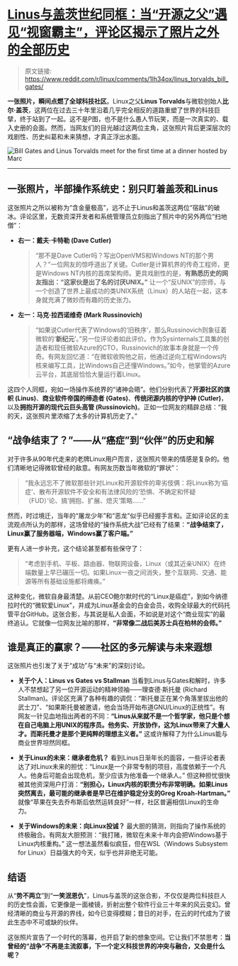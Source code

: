 # [Linus与盖茨世纪同框：当“开源之父”遇见“视窗霸主”，评论区揭示了照片之外的全部历史](20250623-linus_billgates.mp3)

> 原文链接: https://www.reddit.com/r/linux/comments/1lh34ox/linus_torvalds_bill_gates/

**一张照片，瞬间点燃了全球科技社区**。Linux之父**Linus Torvalds**与微软创始人**比尔·盖茨**，这两位在过去三十年里沿着几乎完全相反的道路重塑了世界的科技巨擘，终于站到了一起。这不是P图，也不是什么愚人节玩笑，而是一次真实的、载入史册的会面。然而，当网友们的目光越过这两位主角，这张照片背后更深层次的戏剧性、历史纠葛和未来猜想，才真正浮出水面。

![Bill Gates and Linus Torvalds meet for the first time at a dinner hosted by Marc](https://i.redd.it/frrm2i4bob8f1.jpeg)

---

## 一张照片，半部操作系统史：别只盯着盖茨和Linus

这张照片之所以被称为“含金量极高”，远不止于Linus和盖茨这两位“宿敌”的破冰。评论区里，无数资深开发者和系统管理员立刻指出了照片中的另外两位“扫地僧”：

*   **右一：戴夫·卡特勒 (Dave Cutler)**
    >“那不是Dave Cutler吗？写出OpenVMS和Windows NT的那个男人？”一位网友的惊呼道出了关键。Cutler是计算机界的传奇工程师，更是Windows NT内核的首席架构师。更具戏剧性的是，**有熟悉历史的网友指出：“这家伙是出了名的讨厌UNIX。”** 让一个“反UNIX”的宗师，与一个创造了世界上最成功的类UNIX系统（Linux）的人站在一起，这本身就充满了微妙而有趣的历史张力。

*   **左一：马克·拉西诺维奇 (Mark Russinovich)**
    >“如果说Cutler代表了Windows的‘旧秩序’，那么Russinovich则象征着微软的‘**新纪元**’。”另一位评论者如此评价。作为Sysinternals工具集的创造者和现任微软Azure的CTO，Russinovich的故事本身就是一个传奇。有网友回忆道：“在微软收购他之前，他通过逆向工程Windows内核来编写工具，比Windows自己还懂Windows。”如今，他掌管的Azure云平台，其底层恰恰大量运行着Linux。

这四个人同框，宛如一场操作系统界的“诸神会晤”。他们分别代表了**开源社区的旗帜 (Linus)**、**商业软件帝国的缔造者 (Gates)**、**传统闭源内核的守护神 (Cutler)**，以及**拥抱开源的现代云巨头高管 (Russinovich)**。正如一位网友的精辟总结：“我的天，这张照片里浓缩了太多的计算机历史了。”

## “战争结束了？”——从“癌症”到“伙伴”的历史和解

对于许多从90年代走来的老牌Linux用户而言，这张照片带来的情感是复杂的。他们清晰地记得微软曾经的敌意。有网友历数当年微软的“罪状”：

> “我永远忘不了微软那些针对Linux和开源软件的卑劣伎俩：将Linux称为‘癌症’、散布开源软件不安全和有法律风险的‘恐惧、不确定和怀疑（FUD）’论、搞‘拥抱、扩展、熄灭’策略……”

然而，时过境迁，当年的“屠龙少年”和“恶龙”似乎已经握手言和。正如评论区的主流观点所认为的那样，这场曾经的“操作系统大战”已经有了结果：**“战争结束了，Linux赢了服务器端，Windows赢了客户端。”**

更有人进一步补充，这个结论甚至都有些保守了：

> “考虑到手机、平板、路由器、物联网设备，Linux（或其近亲UNIX）在终端数量上早已碾压一切。如果Linux一夜之间消失，整个互联网、交通、能源等所有基础设施都将瘫痪。”

这种变化，微软自身最清楚。从前CEO鲍尔默时代的“Linux是癌症”，到如今纳德拉时代的“微软爱Linux”，并成为Linux基金会的白金会员，收购全球最大的代码托管平台GitHub。这张合影，与其说是私人会面，不如说是对这个“商业现实”的最终追认。它就像一位网友比喻的那样，**“非常像二战后美苏士兵在柏林的会师。”**

## 谁是真正的赢家？——社区的多元解读与未来遐想

这张照片也引发了关于“成功”与“未来”的深刻讨论。

*   **关于个人：Linus vs Gates vs Stallman**
    当看到Linus与Gates和解时，许多人不禁想起了另一位开源运动的精神领袖——理查德·斯托曼 (Richard Stallman)。评论区充满了各种有趣的调侃：“斯托曼正在某个角落里拔出他的武士刀”、“如果斯托曼被邀请，他会当场开始布道GNU/Linux的正统性”。有网友一针见血地指出两者的不同：**“Linus从来就不是一个哲学家，他只是个想在自己电脑上用UNIX的程序员。他务实、开放协作，这为Linux带来了大量人才。而斯托曼才是那个更纯粹的理想主义者。”** 这或许解释了为什么Linus能与商业世界坦然同框。

*   **关于Linux的未来：继承者危机？**
    看到Linus日渐年长的面容，一些评论者表达了对Linux未来的担忧：“Linux是一个非常专制的项目，高度依赖于一个凡人。他身后可能会出现危机，至少应该为他准备一个继承人。” 但这种担忧很快被其他资深用户打消：**“别担心，Linux内核的职责分布非常明确。如果Linus突然离去，最可能的继承者是早已在维护稳定分支的Greg Kroah-Hartman。”** 就像“苹果在失去乔布斯后依然运转良好”一样，社区普遍相信Linux的生命力。

*   **关于Windows的未来：向Linux投诚？**
    最大胆的猜测，则指向了操作系统的终极融合。有网友大胆预测：“我打赌，微软在未来十年内会把Windows基于Linux内核重构。” 这一想法虽然看似疯狂，但在WSL（Windows Subsystem for Linux）日益强大的今天，似乎也并非绝无可能。

## 结语

从“**势不两立**”到“**一笑泯恩仇**”，Linus与盖茨的这张合影，不仅仅是两位科技巨人的历史性会面，它更像是一面棱镜，折射出整个软件行业三十年来的风云变幻。曾经清晰的商业与开源的界线，如今已变得模糊；昔日的对手，在云的时代成为了彼此生态中不可或缺的伙伴。

这张照片宣告了一个时代的落幕，也开启了新的想象空间。它让我们不禁思考：**当曾经的“战争”不再是主流叙事，下一个定义科技世界的冲突与融合，又会是什么呢？**